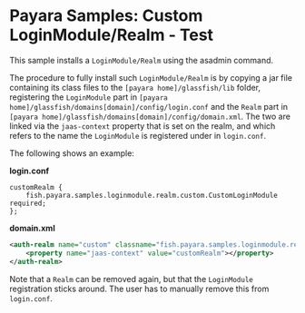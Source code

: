 # Payara Samples: Custom LoginModule/Realm - Test #

This sample installs a `LoginModule/Realm` using the asadmin command.

The procedure to fully install such `LoginModule/Realm` is by copying a jar file containing its class files to the `[payara home]/glassfish/lib` folder, registering the `LoginModule` part in `[payara home]/glassfish/domains[domain]/config/login.conf` and the `Realm` part in `[payara home]/glassfish/domains[domain]/config/domain.xml`. The two are linked via the `jaas-context` property that is set on the realm, and which refers to the name the `LoginModule` is registered under in `login.conf`.

The following shows an example:

**login.conf**

```
customRealm {
	fish.payara.samples.loginmodule.realm.custom.CustomLoginModule required;
};
```

**domain.xml**

```xml
<auth-realm name="custom" classname="fish.payara.samples.loginmodule.realm.custom.CustomRealm" >
    <property name="jaas-context" value="customRealm"></property>
</auth-realm>
```

Note that a `Realm` can be removed again, but that the `LoginModule` registration sticks around. The user has to manually remove this from `login.conf`.